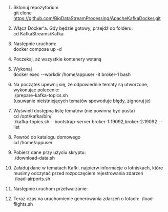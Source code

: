 1. Sklonuj repozytorium \
git clone [https://github.com/BigDataStreamProcessing/ApacheKafkaDocker.git ](https://github.com/dawidnowakowski/KafkaStreams.git)

2. Włącz Docker'a. Gdy będzie gotowy, przejdź do folderu: \
cd KafkaStreams/Kafka

3. Następnie uruchom: \
docker compose up -d

4. Poczekaj, aż wszystkie kontenery wstaną
 
5. Wykonaj \
docker exec --workdir /home/appuser -it broker-1 bash

6. Na początek upewnij się, że odpowiednie tematy są utworzone, wykonując polecenie: \
./prepare-kafka-topics.sh \
(usuwanie nieistniejących tematów spowoduje błędy, zignoruj je)

7. Wyświetl dostępną listę tematów (nie powinna być pusta) \
cd /opt/kafka/bin/ \
./kafka-topics.sh --bootstrap-server broker-1:19092,broker-2:19092 --list

8. Powróć do katalogu domowego \
cd /home/appuser

9. Pobierz dane przy użyciu skryptu: \
./download-data.sh

10. Załaduj dane w tematach Kafki, najpierw informacje o lotniskach, które musimy odczytać przed rozpoczęciem rejestrowania zdarzeń \
./load-airports.sh

11. Następnie uruchom przetwarzanie:

12. Teraz czas na uruchomienie generowania zdarzeń o lotach:
./load-flights.sh
